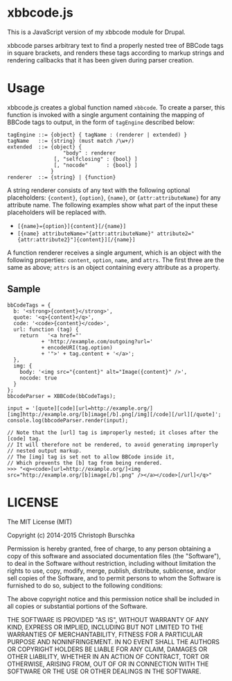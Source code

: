 xbbcode.js
==========

This is a JavaScript version of my xbbcode module for Drupal.

xbbcode parses arbitrary text to find a properly nested tree of BBCode tags in square brackets,
and renders these tags according to markup strings and rendering callbacks that it has been
given during parser creation.

Usage
=====

xbbcode.js creates a global function named `xbbcode`. To create a parser, 
this function is invoked with a single argument containing the mapping of BBCode
tags to output, in the form of `tagEngine` described below:

    tagEngine ::= {object} { tagName : (renderer | extended) }
    tagName   ::= {string} (must match /\w+/)
    extended  ::= {object} {
                      "body" : renderer
                   [, "selfclosing" : {bool} ]
                   [, "nocode"      : {bool} ]
                  }
    renderer  ::= {string} | {function}


A string renderer consists of any text with the following optional placeholders: 
`{content}`, `{option}`, `{name}`, or `{attr:attributeName}` for any attribute name. 
The following examples show what part of the input these placeholders will be replaced with.

* `[{name}={option}]{content}[/{name}]`
* `[{name} attributeName="{attr:attributeName}" attribute2="{attr:attribute2}"]{content}][/{name}]`

A function renderer receives a single argument, which is an object with the following properties: 
`content`, `option`, `name`, and `attrs`. The first three are the same as above; 
`attrs` is an object containing every attribute as a property.


Sample
------

    bbCodeTags = {
      b: '<strong>{content}</strong>',
      quote: '<q>{content}</q>',
      code: '<code>{content}</code>',
      url: function (tag) {
        return   '<a href="' 
               + 'http://example.com/outgoing?url='
               + encodeURI(tag.option)
               + '">' + tag.content + '</a>';
      },
      img: {
        body: '<img src="{content}" alt="Image({content}" />',
        nocode: true
      }
    };
    bbcodeParser = XBBCode(bbCodeTags);

    input = '[quote][code][url=http://example.org/][img]http://example.org/[b]image[/b].png[/img][/code][/url][/quote]';
    console.log(bbcodeParser.render(input);

    // Note that the [url] tag is improperly nested; it closes after the [code] tag.
    // It will therefore not be rendered, to avoid generating improperly
    // nested output markup.
    // The [img] tag is set not to allow BBCode inside it,
    // Which prevents the [b] tag from being rendered.
    >>> "<q><code>[url=http://example.org/]<img src="http://example.org/[b]image[/b].png" /></a></code>[/url]</q>"

LICENSE
=======

The MIT License (MIT)

Copyright (c) 2014-2015 Christoph Burschka

Permission is hereby granted, free of charge, to any person obtaining a copy of
this software and associated documentation files (the "Software"), to deal in
the Software without restriction, including without limitation the rights to
use, copy, modify, merge, publish, distribute, sublicense, and/or sell copies of
the Software, and to permit persons to whom the Software is furnished to do so,
subject to the following conditions:

The above copyright notice and this permission notice shall be included in all
copies or substantial portions of the Software.

THE SOFTWARE IS PROVIDED "AS IS", WITHOUT WARRANTY OF ANY KIND, EXPRESS OR
IMPLIED, INCLUDING BUT NOT LIMITED TO THE WARRANTIES OF MERCHANTABILITY, FITNESS
FOR A PARTICULAR PURPOSE AND NONINFRINGEMENT. IN NO EVENT SHALL THE AUTHORS OR
COPYRIGHT HOLDERS BE LIABLE FOR ANY CLAIM, DAMAGES OR OTHER LIABILITY, WHETHER
IN AN ACTION OF CONTRACT, TORT OR OTHERWISE, ARISING FROM, OUT OF OR IN
CONNECTION WITH THE SOFTWARE OR THE USE OR OTHER DEALINGS IN THE SOFTWARE.
